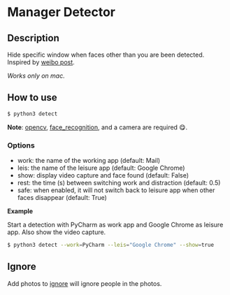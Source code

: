 # Manager Detector

## Description

Hide specific window when faces other than you are been detected. Inspired by [weibo post](http://fx.weico.cc/share/24272383.html?weibo_id=4242250063517925).

*Works only on mac.*

## How to use

```bash
$ python3 detect
```

**Note**: [opencv](https://pypi.org/project/opencv-python/), [face_recognition](https://github.com/ageitgey/face_recognition),
and a camera are required 😋.

### Options

 - work: the name of the working app (default: Mail)
 - leis: the name of the leisure app (default: Google Chrome)
 - show: display video capture and face found (default: False)
 - rest: the time (s) between switching work and distraction (default: 0.5)
 - safe: when enabled, it will not switch back to leisure app when other faces disappear (default: True)

**Example**

Start a detection with PyCharm as work app and Google Chrome as leisure app. Also show the video capture.

```bash
$ python3 detect --work=PyCharm --leis="Google Chrome" --show=true
```

## Ignore

Add photos to [ignore](ignore) will ignore people in the photos.
